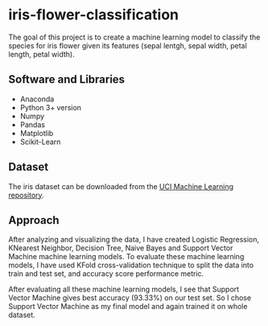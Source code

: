 # iris-flower-classification
The goal of this project is to create a machine learning model to classify the species for iris flower given its features (sepal lentgh, sepal width, petal length, petal width).


## Software and Libraries
* Anaconda
* Python 3+ version
* Numpy
* Pandas
* Matplotlib
* Scikit-Learn

## Dataset
The iris dataset can be downloaded from the [UCI Machine Learning repository](https://archive.ics.uci.edu/ml/datasets/Iris).

## Approach

After analyzing and visualizing the data, I have created Logistic Regression, KNearest Neighbor, Decision Tree, Naive Bayes and Support Vector Machine machine learning models. To evaluate these machine learning models, I have used KFold cross-validation technique to split the data into train and test set, and accuracy score performance metric.

After evaluating all these machine learning models, I see that Support Vector Machine gives best accuracy (93.33%) on our test set. So I chose Support Vector Machine as my final model and again trained it on whole dataset.
